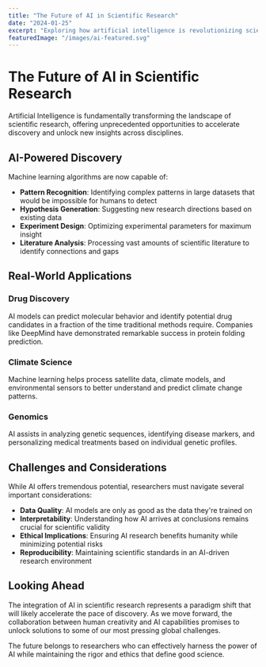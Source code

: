 ```yaml
---
title: "The Future of AI in Scientific Research"
date: "2024-01-25"
excerpt: "Exploring how artificial intelligence is revolutionizing scientific discovery and research methodologies across various disciplines."
featuredImage: "/images/ai-featured.svg"
---
```


# The Future of AI in Scientific Research

Artificial Intelligence is fundamentally transforming the landscape of scientific research, offering unprecedented opportunities to accelerate discovery and unlock new insights across disciplines.

## AI-Powered Discovery

Machine learning algorithms are now capable of:

- **Pattern Recognition**: Identifying complex patterns in large datasets that would be impossible for humans to detect
- **Hypothesis Generation**: Suggesting new research directions based on existing data
- **Experiment Design**: Optimizing experimental parameters for maximum insight
- **Literature Analysis**: Processing vast amounts of scientific literature to identify connections and gaps

## Real-World Applications

### Drug Discovery
AI models can predict molecular behavior and identify potential drug candidates in a fraction of the time traditional methods require. Companies like DeepMind have demonstrated remarkable success in protein folding prediction.

### Climate Science
Machine learning helps process satellite data, climate models, and environmental sensors to better understand and predict climate change patterns.

### Genomics
AI assists in analyzing genetic sequences, identifying disease markers, and personalizing medical treatments based on individual genetic profiles.

## Challenges and Considerations

While AI offers tremendous potential, researchers must navigate several important considerations:

- **Data Quality**: AI models are only as good as the data they're trained on
- **Interpretability**: Understanding how AI arrives at conclusions remains crucial for scientific validity
- **Ethical Implications**: Ensuring AI research benefits humanity while minimizing potential risks
- **Reproducibility**: Maintaining scientific standards in an AI-driven research environment

## Looking Ahead

The integration of AI in scientific research represents a paradigm shift that will likely accelerate the pace of discovery. As we move forward, the collaboration between human creativity and AI capabilities promises to unlock solutions to some of our most pressing global challenges.

The future belongs to researchers who can effectively harness the power of AI while maintaining the rigor and ethics that define good science.
